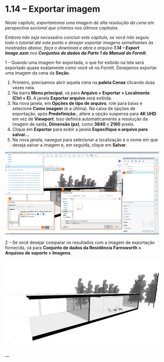# 1.14 – Exportar imagem

_Neste capítulo, exportaremos uma imagem de alta resolução da cena em perspectiva secional que criamos nos últimos capítulos._

_Embora não seja necessário concluir este capítulo, se você não seguiu todo o tutorial até este ponto e desejar exportar imagens semelhantes às mostradas abaixo, faça o download e abra o arquivo_ _**1.14 – Export Image.axm**_ _nos_ _**Conjuntos de dados da Parte 1 do Manual do FormIt**._

1 – Quando uma imagem for exportada, o que for exibido na tela será exportado quase exatamente como você vê no FormIt. Desejamos exportar uma imagem da cena da **Seção**.

1. Primeiro, precisamos abrir aquela cena na **paleta Cenas** clicando duas vezes nela.
2. Na barra **Menu principal**, vá para **Arquivo > Exportar > Localmente (Ctrl + E)**. A janela **Exportar arquivo** será exibida.
3. Na nova janela, em **Opções de tipo de arquivo**, role para baixo e selecione **Como imagem** (é a última). Na caixa de opções de exportação, após **Predefinição:**, altere a opção suspensa para **4K UHD** em vez de **Viewport**. Isso definirá automaticamente a resolução da imagem de saída, **Dimensão (px)**, como **3840** x **2160** pixels.
4. Clique em **Exportar** para exibir a janela **Especifique o arquivo para salvar...**
5. Na nova janela, navegue para selecionar a localização e o nome em que deseja salvar a imagem e, em seguida, clique em **Salvar**.

![](<../../.gitbook/assets/0 (5).png>)

2 – Se você desejar comparar os resultados com a imagem de exportação fornecida, vá para **Conjunto de dados da Residência Farnsworth > Arquivos de suporte > Imagens**.

![Provided sample export image from the Farnsworth House Data Set.](<../../.gitbook/assets/1 (16).png>)

__
